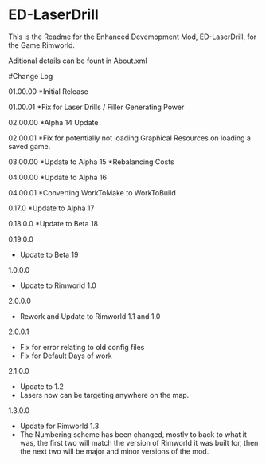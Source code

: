 # ED-LaserDrill
This is the Readme for the Enhanced Devemopment Mod, ED-LaserDrill, for the Game Rimworld.

Aditional details can be fount in About.xml

#Change Log

01.00.00
*Initial Release

01.00.01
*Fix for Laser Drills / Filler Generating Power

02.00.00
*Alpha 14 Update

02.00.01
*Fix for potentially not loading Graphical Resources on loading a saved game.

03.00.00
*Update to Alpha 15
*Rebalancing Costs

04.00.00
*Update to Alpha 16

04.00.01
*Converting WorkToMake to WorkToBuild

0.17.0
*Update to Alpha 17

0.18.0.0
*Update to Beta 18

0.19.0.0
 * Update to Beta 19
 
1.0.0.0
 * Update to Rimworld 1.0
 
2.0.0.0
 * Rework and Update to Rimworld 1.1 and 1.0
 
2.0.0.1
 * Fix for error relating to old config files
 * Fix for Default Days of work
 
2.1.0.0
 * Update to 1.2
 * Lasers now can be targeting anywhere on the map.

1.3.0.0
 * Update for Rimworld 1.3
 * The Numbering scheme has been changed, mostly to back to what it was, the first two will match the version of Rimworld it was built for, then the next two will be major and minor versions of the mod.


